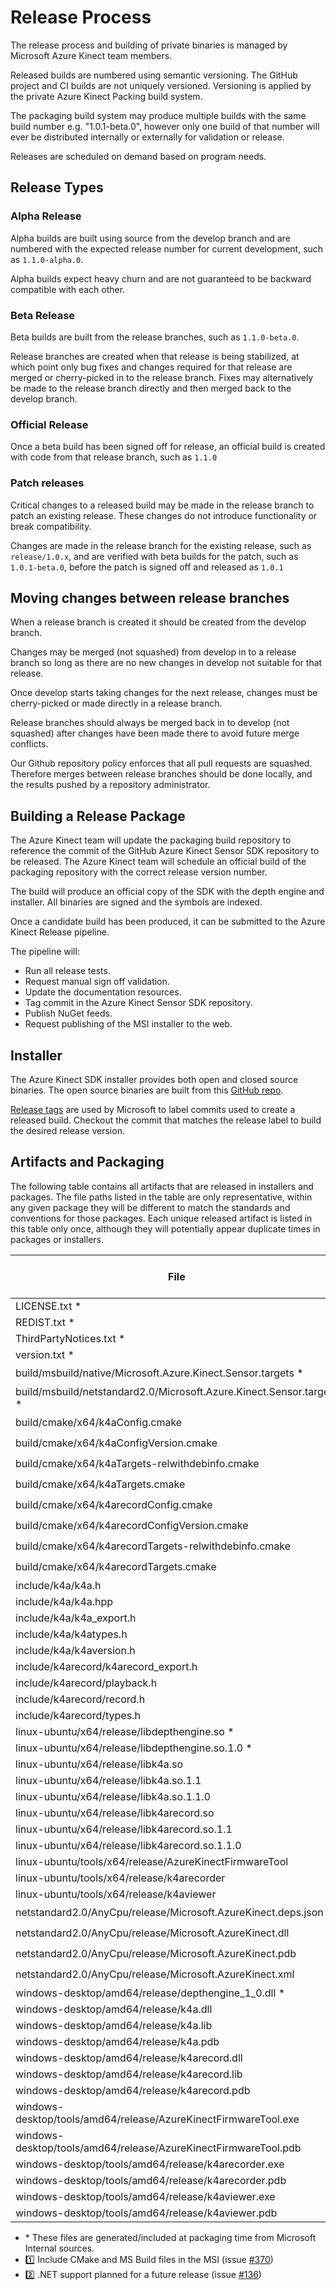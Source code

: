 # Release Process

The release process and building of private binaries is managed by Microsoft Azure Kinect team members.

Released builds are numbered using semantic versioning. The GitHub project and CI builds are not uniquely versioned. 
Versioning is applied by the private Azure Kinect Packing build system.

The packaging build system may produce multiple builds with the same build number e.g. "1.0.1-beta.0", however only 
one build of that number will ever be distributed internally or externally for validation or release.

Releases are scheduled on demand based on program needs.

## Release Types

### Alpha Release

Alpha builds are built using source from the develop branch and are numbered with the
expected release number for current development, such as ```1.1.0-alpha.0```.

Alpha builds expect heavy churn and are not guaranteed to be backward compatible with each other.

### Beta Release

Beta builds are built from the release branches, such as ```1.1.0-beta.0```.

Release branches are created when that release is being stabilized, at which point only bug fixes and changes 
required for that release are merged or cherry-picked in to the release branch. Fixes may alternatively be made 
to the release branch directly and then merged back to the develop branch.

### Official Release

Once a beta build has been signed off for release, an official build is created with code from that release branch,
such as ```1.1.0```

### Patch releases

Critical changes to a released build may be made in the release branch to patch an existing release. These
changes do not introduce functionality or break compatibility.

Changes are made in the release branch for the existing release, such as ```release/1.0.x```, and are verified with beta
builds for the patch, such as ```1.0.1-beta.0```, before the patch is signed off and released as ```1.0.1```

## Moving changes between release branches

When a release branch is created it should be created from the develop branch.

Changes may be merged (not squashed) from develop in to a release branch so long as there are no new
changes in develop not suitable for that release.

Once develop starts taking changes for the next release, changes must be cherry-picked or made
directly in a release branch.

Release branches should always be merged back in to develop (not squashed) after changes have been made
there to avoid future merge conflicts.

Our Github repository policy enforces that all pull requests are squashed. Therefore merges between
release branches should be done locally, and the results pushed by a repository administrator.

## Building a Release Package

The Azure Kinect team will update the packaging build repository to reference the commit of the GitHub
Azure Kinect Sensor SDK repository to be released.
The Azure Kinect team will schedule an official build of the packaging repository with the correct
release version number.

The build will produce an official copy of the SDK with the depth engine and installer. All binaries
are signed and the symbols are indexed.

Once a candidate build has been produced, it can be submitted to the Azure Kinect Release pipeline.

The pipeline will:

* Run all release tests.
* Request manual sign off validation.
* Update the documentation resources.
* Tag commit in the Azure Kinect Sensor SDK repository.
* Publish NuGet feeds.
* Request publishing of the MSI installer to the web.

## Installer

The Azure Kinect SDK installer provides both open and closed source binaries. The open source binaries are built from
this [GitHub repo](https://github.com/Microsoft/Azure-Kinect-Sensor-SDK).

[Release tags](https://github.com/Microsoft/Azure-Kinect-Sensor-SDK/releases) are used by Microsoft to label commits
used to create a released build. Checkout the commit that matches the release label to build the desired release version.

## Artifacts and Packaging
The following table contains all artifacts that are released in installers and packages. The file paths listed in the table are only representative, within any given package they will be different to match the standards and conventions for those packages. Each unique released artifact is listed in this table only once, although they will potentially appear duplicate times in packages or installers.

File                                                           | MSI                | NuGet              | Runtime Debian Package             | Development Debian Package         | Tooling Debian Package
-------------------------------------------------------------- | ------------------ | ------------------ | ------------------ | ------------------ | -----------------
LICENSE.txt \*                                                 | :white_check_mark: | :white_check_mark: | :white_check_mark: | :white_check_mark: | :white_check_mark:
REDIST.txt \*                                                  | :white_check_mark: | :white_check_mark: | :white_check_mark: | :white_check_mark: | :white_check_mark:
ThirdPartyNotices.txt \*                                       | :white_check_mark: | :white_check_mark: | :white_check_mark: | :white_check_mark: | :white_check_mark:
version.txt \*                                                 | :white_check_mark: | :white_check_mark: | :white_check_mark: | :white_check_mark: | :white_check_mark:
build/msbuild/native/Microsoft.Azure.Kinect.Sensor.targets \*  | :one:              | :white_check_mark: |                    |                    |
build/msbuild/netstandard2.0/Microsoft.Azure.Kinect.Sensor.targets \* | :two:       | :two:              |                    |                    |
build/cmake/x64/k4aConfig.cmake                                | :one:              | :one:              |                    | :white_check_mark: |
build/cmake/x64/k4aConfigVersion.cmake                         | :one:              | :one:              |                    | :white_check_mark: |
build/cmake/x64/k4aTargets-relwithdebinfo.cmake                | :one:              | :one:              |                    | :white_check_mark: |
build/cmake/x64/k4aTargets.cmake                               | :one:              | :one:              |                    | :white_check_mark: |
build/cmake/x64/k4arecordConfig.cmake                          | :one:              | :one:              |                    | :white_check_mark: |
build/cmake/x64/k4arecordConfigVersion.cmake                   | :one:              | :one:              |                    | :white_check_mark: |
build/cmake/x64/k4arecordTargets-relwithdebinfo.cmake          | :one:              | :one:              |                    | :white_check_mark: |
build/cmake/x64/k4arecordTargets.cmake                         | :one:              | :one:              |                    | :white_check_mark: |
include/k4a/k4a.h                                              | :white_check_mark: | :white_check_mark: |                    | :white_check_mark: |
include/k4a/k4a.hpp                                            | :white_check_mark: | :white_check_mark: |                    | :white_check_mark: |
include/k4a/k4a_export.h                                       | :white_check_mark: | :white_check_mark: |                    | :white_check_mark: |
include/k4a/k4atypes.h                                         | :white_check_mark: | :white_check_mark: |                    | :white_check_mark: |
include/k4a/k4aversion.h                                       | :white_check_mark: | :white_check_mark: |                    | :white_check_mark: |
include/k4arecord/k4arecord_export.h                           | :white_check_mark: | :white_check_mark: |                    | :white_check_mark: |
include/k4arecord/playback.h                                   | :white_check_mark: | :white_check_mark: |                    | :white_check_mark: |
include/k4arecord/record.h                                     | :white_check_mark: | :white_check_mark: |                    | :white_check_mark: |
include/k4arecord/types.h                                      | :white_check_mark: | :white_check_mark: |                    | :white_check_mark: |
linux-ubuntu/x64/release/libdepthengine.so \*                  |                    |                    | :white_check_mark: |                    |
linux-ubuntu/x64/release/libdepthengine.so.1.0 \*              |                    |                    | :white_check_mark: |                    |
linux-ubuntu/x64/release/libk4a.so                             |                    |                    | :white_check_mark: |                    |
linux-ubuntu/x64/release/libk4a.so.1.1                         |                    |                    | :white_check_mark: |                    |
linux-ubuntu/x64/release/libk4a.so.1.1.0                       |                    |                    | :white_check_mark: |                    |
linux-ubuntu/x64/release/libk4arecord.so                       |                    |                    | :white_check_mark: |                    |
linux-ubuntu/x64/release/libk4arecord.so.1.1                   |                    |                    | :white_check_mark: |                    |
linux-ubuntu/x64/release/libk4arecord.so.1.1.0                 |                    |                    | :white_check_mark: |                    |
linux-ubuntu/tools/x64/release/AzureKinectFirmwareTool         |                    |                    |                    |                    | :white_check_mark:
linux-ubuntu/tools/x64/release/k4arecorder                     |                    |                    |                    |                    | :white_check_mark:
linux-ubuntu/tools/x64/release/k4aviewer                       |                    |                    |                    |                    | :white_check_mark:
netstandard2.0/AnyCpu/release/Microsoft.AzureKinect.deps.json  | :two:              | :two:              |                    |                    |
netstandard2.0/AnyCpu/release/Microsoft.AzureKinect.dll        | :two:              | :two:              |                    |                    |
netstandard2.0/AnyCpu/release/Microsoft.AzureKinect.pdb        | :two:              | :two:              |                    |                    |
netstandard2.0/AnyCpu/release/Microsoft.AzureKinect.xml        | :two:              | :two:              |                    |                    |
windows-desktop/amd64/release/depthengine_1_0.dll \*           | :white_check_mark: | :white_check_mark: |                    |                    |
windows-desktop/amd64/release/k4a.dll                          | :white_check_mark: | :white_check_mark: |                    |                    |
windows-desktop/amd64/release/k4a.lib                          | :white_check_mark: | :white_check_mark: |                    |                    |
windows-desktop/amd64/release/k4a.pdb                          | :white_check_mark: | :white_check_mark: |                    |                    |
windows-desktop/amd64/release/k4arecord.dll                    | :white_check_mark: | :white_check_mark: |                    |                    |
windows-desktop/amd64/release/k4arecord.lib                    | :white_check_mark: | :white_check_mark: |                    |                    |
windows-desktop/amd64/release/k4arecord.pdb                    | :white_check_mark: | :white_check_mark: |                    |                    |
windows-desktop/tools/amd64/release/AzureKinectFirmwareTool.exe  | :white_check_mark: |                    |                    |                    |
windows-desktop/tools/amd64/release/AzureKinectFirmwareTool.pdb  | :white_check_mark: |                    |                    |                    |
windows-desktop/tools/amd64/release/k4arecorder.exe            | :white_check_mark: |                    |                    |                    |
windows-desktop/tools/amd64/release/k4arecorder.pdb            | :white_check_mark: |                    |                    |                    |
windows-desktop/tools/amd64/release/k4aviewer.exe              | :white_check_mark: |                    |                    |                    |
windows-desktop/tools/amd64/release/k4aviewer.pdb              | :white_check_mark: |                    |                    |                    |

* \* These files are generated/included at packaging time from Microsoft Internal sources.
* :one: Include CMake and MS Build files in the MSI (issue [#370](https://github.com/microsoft/Azure-Kinect-Sensor-SDK/issues/370))
* :two: .NET support planned for a future release (issue [#136](https://github.com/microsoft/Azure-Kinect-Sensor-SDK/issues/136))
